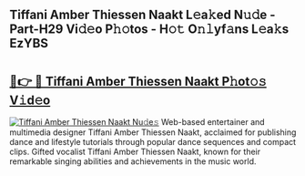 ## Tiffani Amber Thiessen Naakt L𝚎a𝚔ed N𝚞𝚍e - Part-H29 Vi𝚍𝚎o P𝚑𝚘tos - H𝚘𝚝 O𝚗𝚕yf𝚊ns L𝚎a𝚔s EzYBS

# <h2><a href="http://kfdunr.oniu.top/?m=Tiffani+Amber+Thiessen+Naakt">🔗👉 🔴 Tiffani Amber Thiessen Naakt P𝚑ot𝚘𝚜 V𝚒d𝚎o</a></h2>

[![Tiffani Amber Thiessen Naakt Nu𝚍e𝚜](https://i.imgur.com/0qMVB7G.gif)](http://kfdunr.oniu.top/?m=Tiffani+Amber+Thiessen+Naakt)
Web-based entertainer and multimedia designer Tiffani Amber Thiessen Naakt, acclaimed for publishing dance and lifestyle tutorials through popular dance sequences and compact clips. Gifted vocalist Tiffani Amber Thiessen Naakt, known for their remarkable singing abilities and achievements in the music world.  
